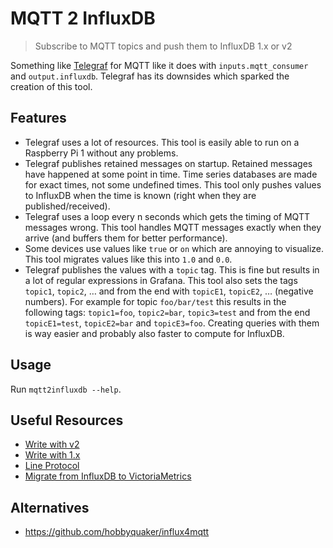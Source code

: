 # MQTT 2 InfluxDB

> Subscribe to MQTT topics and push them to InfluxDB 1.x or v2

Something like [Telegraf](https://github.com/influxdata/telegraf) for MQTT like it does with `inputs.mqtt_consumer` and `output.influxdb`.
Telegraf has its downsides which sparked the creation of this tool.

## Features

- Telegraf uses a lot of resources. This tool is easily able to run on a Raspberry Pi 1 without any problems.
- Telegraf publishes retained messages on startup. Retained messages have happened at some point in time. Time series databases are made for exact times, not some undefined times. This tool only pushes values to InfluxDB when the time is known (right when they are published/received).
- Telegraf uses a loop every n seconds which gets the timing of MQTT messages wrong. This tool handles MQTT messages exactly when they arrive (and buffers them for better performance).
- Some devices use values like `true` or `on` which are annoying to visualize. This tool migrates values like this into `1.0` and `0.0`.
- Telegraf publishes the values with a `topic` tag. This is fine but results in a lot of regular expressions in Grafana. This tool also sets the tags `topic1`, `topic2`, … and from the end with `topicE1`, `topicE2`, … (negative numbers). For example for topic `foo/bar/test` this results in the following tags: `topic1=foo`, `topic2=bar`, `topic3=test` and from the end `topicE1=test`, `topicE2=bar` and `topicE3=foo`. Creating queries with them is way easier and probably also faster to compute for InfluxDB.

## Usage

Run `mqtt2influxdb --help`.

## Useful Resources

- [Write with v2](https://docs.influxdata.com/influxdb/v2.1/write-data/developer-tools/api/)
- [Write with 1.x](https://docs.influxdata.com/influxdb/v2.1/reference/api/influxdb-1x/write/)
- [Line Protocol](https://docs.influxdata.com/influxdb/v2.1/reference/syntax/line-protocol/)
- [Migrate from InfluxDB to VictoriaMetrics](https://docs.victoriametrics.com/guides/migrate-from-influx.html)

## Alternatives

- <https://github.com/hobbyquaker/influx4mqtt>
